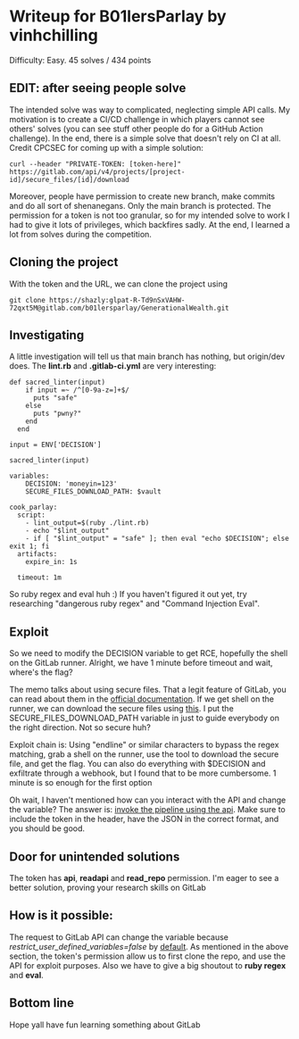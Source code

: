 # Writeup for B01lersParlay by vinhchilling
Difficulty: Easy. 45 solves / 434 points

## EDIT: after seeing people solve
The intended solve was way to complicated, neglecting simple API calls. My motivation is to create a CI/CD challenge in which players cannot see others' solves (you can see stuff other people do for a GitHub Action challenge). In the end, there is a simple solve that doesn't rely on CI at all. Credit CPCSEC for coming up with a simple solution:
``` curl --header "PRIVATE-TOKEN: [token-here]" https://gitlab.com/api/v4/projects/[project-id]/secure_files \
curl --header "PRIVATE-TOKEN: [token-here]" https://gitlab.com/api/v4/projects/[project-id]/secure_files/[id]/download
```
Moreover, people have permission to create new branch, make commits and do all sort of shenanegans. Only the main branch is protected. The permission for a token is not too granular, so for my intended solve to work I had to give it lots of privileges, which backfires sadly. At the end, I learned a lot from solves during the competition.

## Cloning the project
With the token and the URL, we can clone the project using 
```
git clone https://shazly:glpat-R-Td9nSxVAHW-72qxt5M@gitlab.com/b01lersparlay/GenerationalWealth.git
```

## Investigating
A little investigation will tell us that main branch has nothing, but origin/dev does. The **lint.rb** and **.gitlab-ci.yml** are very interesting:
```
def sacred_linter(input)
    if input =~ /^[0-9a-z=]+$/
      puts "safe"
    else
      puts "pwny?"
    end
  end

input = ENV['DECISION']

sacred_linter(input)
```
```
variables:
    DECISION: 'moneyin=123'
    SECURE_FILES_DOWNLOAD_PATH: $vault

cook_parlay:
  script:
    - lint_output=$(ruby ./lint.rb)
    - echo "$lint_output"
    - if [ "$lint_output" = "safe" ]; then eval "echo $DECISION"; else exit 1; fi
  artifacts:
    expire_in: 1s

  timeout: 1m
```

So ruby regex and eval huh :) If you haven't figured it out yet, try researching "dangerous ruby regex" and "Command Injection Eval".

## Exploit
So we need to modify the DECISION variable to get RCE, hopefully the shell on the GitLab runner. Alright, we have 1 minute before timeout and wait, where's the flag?

The memo talks about using secure files. That a legit feature of GitLab, you can read about them in the [official documentation](https://docs.gitlab.com/ee/ci/secure_files/). If we get shell on the runner, we can download the secure files using [this](https://gitlab.com/gitlab-org/incubation-engineering/mobile-devops/download-secure-files). I put the SECURE_FILES_DOWNLOAD_PATH variable in just to guide everybody on the right direction. Not so secure huh?

Exploit chain is: Using "endline" or similar characters to bypass the regex matching, grab a shell on the runner, use the tool to download the secure file, and get the flag. You can also do everything with $DECISION and exfiltrate through a webhook, but I found that to be more cumbersome. 1 minute is so enough for the first option

Oh wait, I haven't mentioned how can you interact with the API and change the variable? The answer is: [invoke the pipeline using the api](https://docs.gitlab.com/ee/api/pipelines.html#create-a-new-pipeline). Make sure to include the token in the header, have the JSON in the correct format, and you should be good.

## Door for unintended solutions
The token has **api**, **readapi** and **read_repo** permission. I'm eager to see a better solution, proving your research skills on GitLab

## How is it possible:
The request to GitLab API can change the variable because *restrict_user_defined_variables=false* by [default](https://docs.gitlab.com/ee/ci/variables/index.html#restrict-who-can-override-variables). As mentioned in the above section, the token's permission allow us to first clone the repo, and use the API for exploit purposes. Also we have to give a big shoutout to **ruby regex** and **eval**.

## Bottom line
Hope yall have fun learning something about GitLab




